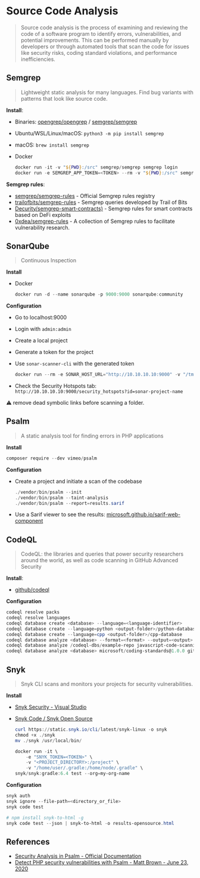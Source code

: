 # Source Code Analysis

> Source code analysis is the process of examining and reviewing the code of a software program to identify errors, vulnerabilities, and potential improvements. This can be performed manually by developers or through automated tools that scan the code for issues like security risks, coding standard violations, and performance inefficiencies.


## Semgrep

> Lightweight static analysis for many languages. Find bug variants with patterns that look like source code.

**Install**:

* Binaries: [opengrep/opengrep](https://github.com/opengrep/opengrep) / [semgrep/semgrep](https://github.com/semgrep/semgrep)
* Ubuntu/WSL/Linux/macOS: `python3 -m pip install semgrep`
* macOS: `brew install semgrep`
* Docker

    ```ps1
    docker run -it -v "${PWD}:/src" semgrep/semgrep semgrep login
    docker run -e SEMGREP_APP_TOKEN=<TOKEN> --rm -v "${PWD}:/src" semgrep/semgrep semgrep ci
    ```

**Semgrep rules**:

* [semgrep/semgrep-rules](https://github.com/semgrep/semgrep-rules) - Official Semgrep rules registry
* [trailofbits/semgrep-rules](https://github.com/trailofbits/semgrep-rules) - Semgrep queries developed by Trail of Bits
* [Decurity/semgrep-smart-contracts)](https://github.com/Decurity/semgrep-smart-contracts) - Semgrep rules for smart contracts based on DeFi exploits
* [0xdea/semgrep-rules](https://github.com/0xdea/semgrep-rules) - A collection of Semgrep rules to facilitate vulnerability research.

## SonarQube

> Continuous Inspection

**Install**

* Docker

    ```ps1
    docker run -d --name sonarqube -p 9000:9000 sonarqube:community
    ```

**Configuration**

* Go to localhost:9000
* Login with `admin:admin`
* Create a local project 
* Generate a token for the project
* Use `sonar-scanner-cli` with the generated token

    ```ps1
    docker run --rm -e SONAR_HOST_URL="http://10.10.10.10:9000" -v "/tmp/www:/usr/src" sonarsource/sonar-scanner-cli -Dsonar.projectKey=sonar-project-name -Dsonar.sources=. -Dsonar.host.url=http://10.10.10.10:9000 -Dsonar.token=sqp_redacted
    ```

* Check the Security Hotspots tab: `http://10.10.10.10:9000/security_hotspots?id=sonar-project-name`

:warning: remove dead symbolic links before scanning a folder.


## Psalm

>  A static analysis tool for finding errors in PHP applications

**Install**

```ps1
composer require --dev vimeo/psalm
```

**Configuration**

* Create a project and initiate a scan of the codebase

    ```ps1
    ./vendor/bin/psalm --init
    ./vendor/bin/psalm --taint-analysis
    ./vendor/bin/psalm --report=results.sarif
    ```

* Use a Sarif viewer to see the results: [microsoft.github.io/sarif-web-component](https://microsoft.github.io/sarif-web-component/)



## CodeQL

> CodeQL: the libraries and queries that power security researchers around the world, as well as code scanning in GitHub Advanced Security

**Install**:

* [github/codeql](https://github.com/github/codeql)

**Configuration**

```ps1
codeql resolve packs
codeql resolve languages
codeql database create <database> --language=<language-identifier>
codeql database create --language=python <output-folder>/python-database
codeql database create --language=cpp <output-folder>/cpp-database
codeql database analyze <database> --format=<format> --output=<output> <query-specifiers>...
codeql database analyze /codeql-dbs/example-repo javascript-code-scanning.qls --sarif-category=javascript-typescript  --format=sarif-latest --output=/temp/example-repo-js.sarif
codeql database analyze <database> microsoft/coding-standards@1.0.0 github/security-queries --format=sarifv2.1.0 --output=query-results.sarif --download
```


## Snyk

> Snyk CLI scans and monitors your projects for security vulnerabilities.

**Install**

* [Snyk Security - Visual Studio](https://marketplace.visualstudio.com/items?itemName=snyk-security.snyk-vulnerability-scanner-vs)
* [Snyk Code / Snyk Open Source](https://app.snyk.io)

    ```ps1
    curl https://static.snyk.io/cli/latest/snyk-linux -o snyk
    chmod +x ./snyk
    mv ./snyk /usr/local/bin/ 

    docker run -it \
        -e "SNYK_TOKEN=<TOKEN>" \
        -v "<PROJECT_DIRECTORY>:/project" \
        -v "/home/user/.gradle:/home/node/.gradle" \
    snyk/snyk:gradle:6.4 test --org=my-org-name
    ```


**Configuration**

```ps1
snyk auth
snyk ignore --file-path=<directory_or_file>
snyk code test

# npm install snyk-to-html -g
snyk code test --json | snyk-to-html -o results-opensource.html
```


## References

* [Security Analysis in Psalm - Official Documentation](https://psalm.dev/docs/security_analysis/)
* [Detect PHP security vulnerabilities with Psalm - Matt Brown - June 23, 2020](https://psalm.dev/articles/detect-security-vulnerabilities-with-psalm)